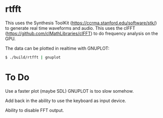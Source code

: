 rtfft
=====

This uses the Synthesis ToolKit (https://ccrma.stanford.edu/software/stk/) to generate real time waveforms and audio.
This uses the clFFT (https://github.com/clMathLibraries/clFFT) to do frequency analysis on the GPU.

The data can be plotted in realtime with GNUPLOT:
```bash
$ ./build/rtfft | gnuplot
```


To Do
=====
Use a faster plot (maybe SDL) GNUPLOT is too slow somehow.

Add back in the ability to use the keyboard as input device.

Ability to disable FFT output.


